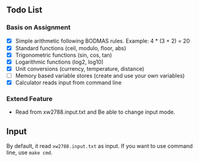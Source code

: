 ## Todo List
### Basis on Assignment
- [x] Simple arithmetic following BODMAS rules. Example: 4 * (3 + 2) = 20  
- [x] Standard functions (ceil, modulo, ﬂoor, abs)
- [x] Trigonometric functions (sin, cos, tan)
- [x] Logarithmic functions (log2, log10)
- [x] Unit conversions (currency, temperature, distance)
- [ ] Memory based variable stores (create and use your own variables)
- [x] Calculator reads input from command line

### Extend Feature
- Read from xw2788.input.txt and Be able to change input mode. 

## Input
By default, it read `xw2788.input.txt` as input. 
If you want to use command line, use `make cmd`. 
